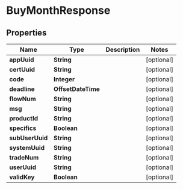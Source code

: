

# BuyMonthResponse

## Properties

Name | Type | Description | Notes
------------ | ------------- | ------------- | -------------
**appUuid** | **String** |  |  [optional]
**certUuid** | **String** |  |  [optional]
**code** | **Integer** |  |  [optional]
**deadline** | **OffsetDateTime** |  |  [optional]
**flowNum** | **String** |  |  [optional]
**msg** | **String** |  |  [optional]
**productId** | **String** |  |  [optional]
**specifics** | **Boolean** |  |  [optional]
**subUserUuid** | **String** |  |  [optional]
**systemUuid** | **String** |  |  [optional]
**tradeNum** | **String** |  |  [optional]
**userUuid** | **String** |  |  [optional]
**validKey** | **Boolean** |  |  [optional]



